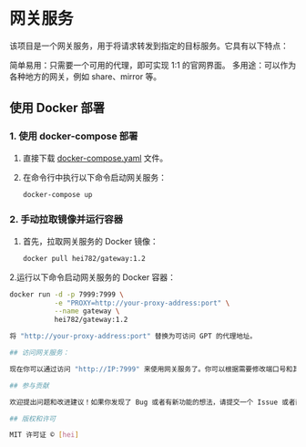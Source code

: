 # 网关服务

该项目是一个网关服务，用于将请求转发到指定的目标服务。它具有以下特点：

简单易用：只需要一个可用的代理，即可实现 1:1 的官网界面。
多用途：可以作为各种地方的网关，例如 share、mirror 等。

## 使用 Docker 部署

### 1. 使用 docker-compose 部署

1. 直接下载 [docker-compose.yaml](link-to-your-docker-compose-file) 文件。

2. 在命令行中执行以下命令启动网关服务：

   ```bash
   docker-compose up
   
### 2. 手动拉取镜像并运行容器

1. 首先，拉取网关服务的 Docker 镜像：

   ```bash
   docker pull hei782/gateway:1.2
2.运行以下命令启动网关服务的 Docker 容器：

```bash
docker run -d -p 7999:7999 \
           -e "PROXY=http://your-proxy-address:port" \
           --name gateway \
           hei782/gateway:1.2

将 "http://your-proxy-address:port" 替换为可访问 GPT 的代理地址。

## 访问网关服务：

现在你可以通过访问 "http://IP:7999" 来使用网关服务了。你可以根据需要修改端口号和其他配置。

## 参与贡献

欢迎提出问题和改进建议！如果你发现了 Bug 或者有新功能的想法，请提交一个 Issue 或者直接发起一个 Pull Request。

## 版权和许可

MIT 许可证 © [hei]
